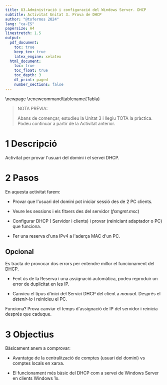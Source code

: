 ```yaml
---
title: U3.Administració i configuració del Windows Server. DHCP
subtitle: Activitat Unitat 3. Prova de DHCP
author: "@tofermos 2024"
lang: "ca-ES"
papersize: A4
linestretch: 1.5
output:
  pdf_document:
    toc: true
    keep_tex: true
    latex_engine: xelatex
  html_document:
    toc: true
    toc_float: true
    toc_depth: 3
    df_print: paged
    number_sections: false
---
```


\newpage
\renewcommand\tablename{Tabla}

> NOTA PRÈVIA:
>
> Abans de començar, estudieu la Unitat 3 i llegiu TOTA la pràctica. Podeu continuar a partir de la Activitat anterior.

# 1 Descripció

Activitat per provar l'usuari del domini i el servei DHCP.

# 2 Pasos 

En aquesta activitat farem:

* Provar que l'usuari del domini pot iniciar sessió des de 2 PC clients. 

* Veure les sessions i els fitxers des del servidor (*fsmgmt.msc*)

* Configurar DHCP ( Servidor i clients) i provar (reiniciant adaptador o PC) que funciona.

* Fer una reserva d'una IPv4 a l'aderça MAC d'un PC.


## Opcional

Es tracta de provocar dos errors per entendre millor el funcionament del DHCP.

* Fent ús de la Reserva i una assignació automàtica, podeu reproduir un error de duplicitat en les IP.

* Canvieu el tipus d'inici del Servici DHCP del client a *manual*. Després el *detenir-lo* i reinicieu el PC.

Funciona? Prova canviar el temps d'assignació de IP del servidor i reinicia després que caduque.

# 3 Objectius

Bàsicament anem a comprovar:

* Avantatge de la centralització de comptes (usuari del domini) vs comptes locals en xarxa.

* El funcionament més bàsic del DHCP com a servei de Windows Server en clients Windows 1x.


